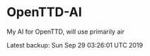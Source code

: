 # OpenTTD-AI
My AI for OpenTTD, will use primarily air

Latest backup: Sun Sep 29 03:26:01 UTC 2019
